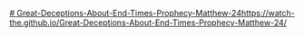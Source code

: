 [# Great-Deceptions-About-End-Times-Prophecy-Matthew-24](https://watch-the.github.io/Great-Deceptions-About-End-Times-Prophecy-Matthew-24/)https://watch-the.github.io/Great-Deceptions-About-End-Times-Prophecy-Matthew-24/
